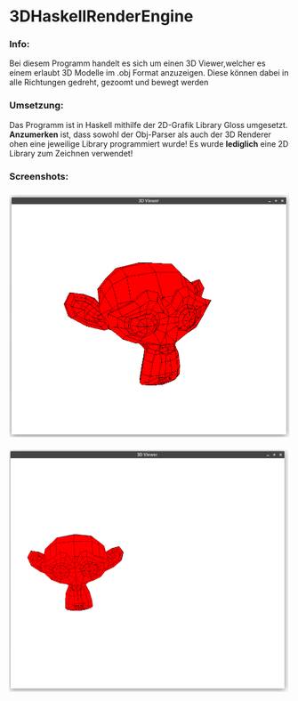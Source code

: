 # 3DHaskellRenderEngine

### Info:

Bei diesem Programm handelt es sich um einen 3D Viewer,welcher es einem erlaubt 3D Modelle im .obj Format anzuzeigen. Diese können dabei in alle Richtungen gedreht, gezoomt und bewegt werden

### Umsetzung:

Das Programm ist in Haskell mithilfe der 2D-Grafik Library Gloss umgesetzt. **Anzumerken** ist, dass sowohl der Obj-Parser als auch der 3D Renderer ohen eine jeweilige Library programmiert wurde! Es wurde **lediglich** eine 2D Library zum Zeichnen verwendet!

### Screenshots:

### <img src="./screenshots/screenshot3DViewer1.png" alt="screenshot3DViewer1"  />



![screenshot3DViewer2](./screenshots/screenshot3DViewer2.png)
